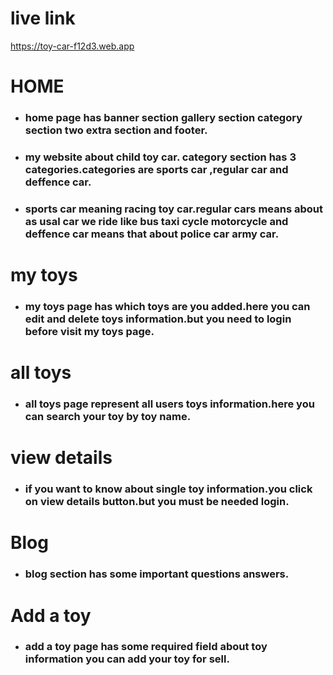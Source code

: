 # live link
https://toy-car-f12d3.web.app

# HOME
* ### home page has banner section gallery section category section two extra section and footer.
* ### my website about child toy car. category section has 3 categories.categories are sports car ,regular car and deffence car.
* ### sports car meaning racing toy car.regular cars means about as usal car we ride like bus taxi cycle motorcycle and deffence car means that about police car army car.
# my toys 
* ### my toys page has which toys are you added.here you can edit and delete toys information.but you need to login before visit my toys page.
# all toys 
* ### all toys page represent all users toys information.here you can search your toy by toy name.
# view details 
* ### if you want to know about single toy  information.you click on view details button.but you must be needed login.
# Blog
* ### blog section has some important questions answers.
# Add a toy
* ### add a toy page has some required field about toy information you can add your toy for sell.